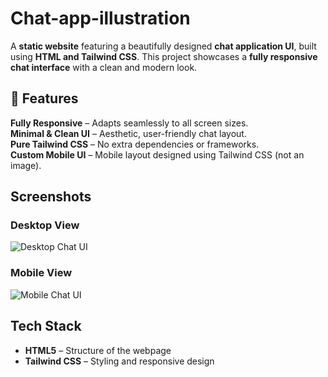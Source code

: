# Chat-app-illustration


A **static website** featuring a beautifully designed **chat application UI**, built using **HTML and Tailwind CSS**. This project showcases a **fully responsive chat interface** with a clean and modern look.  

## 🚀 Features  

 **Fully Responsive** – Adapts seamlessly to all screen sizes.  
 **Minimal & Clean UI** – Aesthetic, user-friendly chat layout.  
 **Pure Tailwind CSS** – No extra dependencies or frameworks.  
 **Custom Mobile UI** – Mobile layout designed using Tailwind CSS (not an image).  

##  Screenshots  

###  Desktop View  
![Desktop Chat UI](./screesnshot/desktop-chat.png)  

###  Mobile View   
![Mobile Chat UI](./screenshot/mobile-chat.png)   

##  Tech Stack  

- **HTML5** – Structure of the webpage  
- **Tailwind CSS** – Styling and responsive design  



